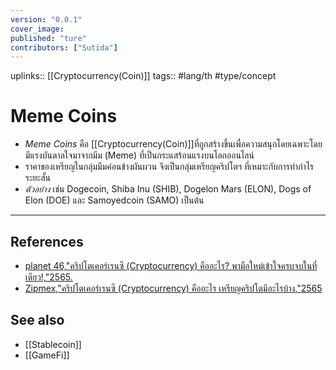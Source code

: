 ```yaml
---
version: "0.0.1"
cover_image:
published: "ture"
contributors: ["Sutida"]
---
```

uplinks:: [[Cryptocurrency(Coin)]]
tags:: #lang/th #type/concept

# Meme Coins
- *Meme Coins* คือ [[Cryptocurrency(Coin)]]ที่ถูกสร้างขึ้นเพื่อความสนุกโดยเฉพาะโดยมีแรงบันดาลใจมาจากมีม (Meme) ที่เป็นกระแสร้อนแรงบนโลกออนไลน์ 
- ราคาของเหรียญในกลุ่มมีมค่อนข้างผันผวน จึงเป็นกลุ่มเหรียญคริปโตฯ ที่เหมาะกับการทำกำไรระยะสั้น
- *ตัวอย่าง* เช่น Dogecoin, Shiba Inu (SHIB), Dogelon Mars (ELON), Dogs of Elon (DOE) และ Samoyedcoin (SAMO) เป็นต้น

---
## References
- [planet 46,"คริปโตเคอร์เรนซี (Cryptocurrency) คืออะไร? พามือใหม่เข้าใจครบจบในที่เดียว!,"2565.](https://www.finnomena.com/planet46/what-is-cryptocurrency/#h-9)
- [Zipmex,"คริปโตเคอร์เรนซี (Cryptocurrency) คืออะไร เหรียญคริปโตมีอะไรบ้าง,"2565](https://zipmex.com/th/learn/what-is-cryptocurrency/)

## See also
- [[Stablecoin]]
- [[GameFi]]
